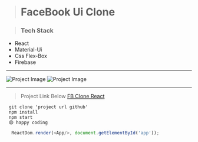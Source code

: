 > # FaceBook Ui Clone

> ### Tech Stack
* React
* Material-Ui
* Css Flex-Box
* Firebase

___

![Project Image](https://i.ibb.co/k2fjV9x/Screenshot-89.png
)
![Project Image](https://i.ibb.co/LQpjvhT/Screenshot-90.png
)

---
> Project Link Below
[FB Clone React](fb-clone-react-dc08a.web.app)

```
 git clone 'project url github'
 npm install
 npm start
 😄 happy coding
```

```javascript
  ReactDom.render(<App/>, document.getElementById('app'));
```




